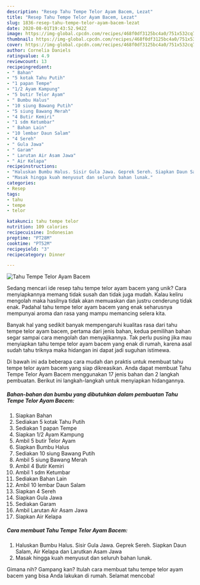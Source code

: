 ```yaml
---
description: "Resep Tahu Tempe Telor Ayam Bacem, Lezat"
title: "Resep Tahu Tempe Telor Ayam Bacem, Lezat"
slug: 1836-resep-tahu-tempe-telor-ayam-bacem-lezat
date: 2020-08-01T19:43:52.942Z
image: https://img-global.cpcdn.com/recipes/468f0df3125bc4a0/751x532cq70/tahu-tempe-telor-ayam-bacem-foto-resep-utama.jpg
thumbnail: https://img-global.cpcdn.com/recipes/468f0df3125bc4a0/751x532cq70/tahu-tempe-telor-ayam-bacem-foto-resep-utama.jpg
cover: https://img-global.cpcdn.com/recipes/468f0df3125bc4a0/751x532cq70/tahu-tempe-telor-ayam-bacem-foto-resep-utama.jpg
author: Cornelia Daniels
ratingvalue: 4.9
reviewcount: 13
recipeingredient:
- " Bahan"
- "5 kotak Tahu Putih"
- "1 papan Tempe"
- "1/2 Ayam Kampung"
- "5 butir Telor Ayam"
- " Bumbu Halus"
- "10 siung Bawang Putih"
- "5 siung Bawang Merah"
- "4 Butir Kemiri"
- "1 sdm Ketumbar"
- " Bahan Lain"
- "10 lembar Daun Salam"
- "4 Sereh"
- " Gula Jawa"
- " Garam"
- " Larutan Air Asam Jawa"
- " Air Kelapa"
recipeinstructions:
- "Haluskan Bumbu Halus. Sisir Gula Jawa. Geprek Sereh. Siapkan Daun Salam, Air Kelapa dan Larutkan Asam Jawa"
- "Masak hingga kuah menyusut dan seluruh bahan lunak."
categories:
- Resep
tags:
- tahu
- tempe
- telor

katakunci: tahu tempe telor 
nutrition: 109 calories
recipecuisine: Indonesian
preptime: "PT28M"
cooktime: "PT52M"
recipeyield: "3"
recipecategory: Dinner

---
```



![Tahu Tempe Telor Ayam Bacem](https://img-global.cpcdn.com/recipes/468f0df3125bc4a0/751x532cq70/tahu-tempe-telor-ayam-bacem-foto-resep-utama.jpg)

Sedang mencari ide resep tahu tempe telor ayam bacem yang unik? Cara menyiapkannya memang tidak susah dan tidak juga mudah. Kalau keliru mengolah maka hasilnya tidak akan memuaskan dan justru cenderung tidak enak. Padahal tahu tempe telor ayam bacem yang enak seharusnya mempunyai aroma dan rasa yang mampu memancing selera kita.



Banyak hal yang sedikit banyak mempengaruhi kualitas rasa dari tahu tempe telor ayam bacem, pertama dari jenis bahan, kedua pemilihan bahan segar sampai cara mengolah dan menyajikannya. Tak perlu pusing jika mau menyiapkan tahu tempe telor ayam bacem yang enak di rumah, karena asal sudah tahu triknya maka hidangan ini dapat jadi suguhan istimewa.


Di bawah ini ada beberapa cara mudah dan praktis untuk membuat tahu tempe telor ayam bacem yang siap dikreasikan. Anda dapat membuat Tahu Tempe Telor Ayam Bacem menggunakan 17 jenis bahan dan 2 langkah pembuatan. Berikut ini langkah-langkah untuk menyiapkan hidangannya.

<!--inarticleads1-->

##### Bahan-bahan dan bumbu yang dibutuhkan dalam pembuatan Tahu Tempe Telor Ayam Bacem:

1. Siapkan  Bahan
1. Sediakan 5 kotak Tahu Putih
1. Sediakan 1 papan Tempe
1. Siapkan 1/2 Ayam Kampung
1. Ambil 5 butir Telor Ayam
1. Siapkan  Bumbu Halus
1. Sediakan 10 siung Bawang Putih
1. Ambil 5 siung Bawang Merah
1. Ambil 4 Butir Kemiri
1. Ambil 1 sdm Ketumbar
1. Sediakan  Bahan Lain
1. Ambil 10 lembar Daun Salam
1. Siapkan 4 Sereh
1. Siapkan  Gula Jawa
1. Sediakan  Garam
1. Ambil  Larutan Air Asam Jawa
1. Siapkan  Air Kelapa




<!--inarticleads2-->

##### Cara membuat Tahu Tempe Telor Ayam Bacem:

1. Haluskan Bumbu Halus. Sisir Gula Jawa. Geprek Sereh. Siapkan Daun Salam, Air Kelapa dan Larutkan Asam Jawa
1. Masak hingga kuah menyusut dan seluruh bahan lunak.




Gimana nih? Gampang kan? Itulah cara membuat tahu tempe telor ayam bacem yang bisa Anda lakukan di rumah. Selamat mencoba!
